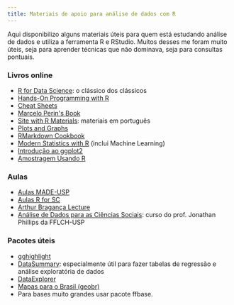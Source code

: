 ```yaml
---
title: Materiais de apoio para análise de dados com R
---
```


Aqui disponibilizo alguns materiais úteis para quem está estudando análise de dados e utiliza a ferramenta R e RStudio. Muitos desses me foram muito úteis, seja para aprender técnicas que não dominava, seja para consultas pontuais.

### Livros online
- [R for Data Science](https://r4ds.had.co.nz/): o clássico dos clássicos
- [Hands-On Programming with R](https://rstudio-education.github.io/hopr/)
- [Cheat Sheets](https://www.rstudio.com/resources/cheatsheets/)
- [Marcelo Perin's Book](https://www.msperlin.com/adfeR/index.html)
- [Site with R Materials](https://materiais-estudo-r.netlify.app/): materiais em português
- [Plots and Graphs](https://github.com/Z3tt/OutlierConf2021/) 
- [RMarkdown Cookbook](https://bookdown.org/yihui/rmarkdown-cookbook/kable.html)
- [Modern Statistics with R](https://www.modernstatisticswithr.com/) (inclui Machine Learning)
- [Introdução ao ggplot2](https://opencodecom.net/post/2021-08-22-introducao-ao-ggplot2/)
- [Amostragem Usando R](https://amostragemcomr.github.io/livro/)

### Aulas
- [Aulas MADE-USP](https://www.youtube.com/watch?v=g_o3a2tgmu0)
- [Aulas R for SC](https://preview.carpentries.org/r-socialsci/)
- [Arthur Bragança Lecture](https://arthurbraganca.com/teaching/eco1800/)
- [Análise de Dados para as Ciências Sociais](https://jonnyphillips.github.io/Ciencia_de_Dados/): curso do prof. Jonathan Phillips da FFLCH-USP

### Pacotes úteis
- [gghighlight](https://yutannihilation.github.io/gghighlight/articles/gghighlight.html)
- [DataSummary](https://vincentarelbundock.github.io/modelsummary/articles/datasummary.html): especialmente útil para fazer tabelas de regressão e análise exploratória de dados
- [DataExplorer](https://boxuancui.github.io/DataExplorer/articles/dataexplorer-intro.html) 
- [Mapas para o Brasil (geobr)](https://github.com/ipeaGIT/geobr)
- Para bases muito grandes usar pacote ffbase.

